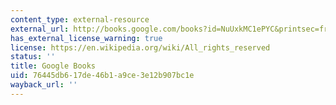 ```yaml
---
content_type: external-resource
external_url: http://books.google.com/books?id=NuUxkMC1ePYC&printsec=frontcover
has_external_license_warning: true
license: https://en.wikipedia.org/wiki/All_rights_reserved
status: ''
title: Google Books
uid: 76445db6-17de-46b1-a9ce-3e12b907bc1e
wayback_url: ''
---
```

